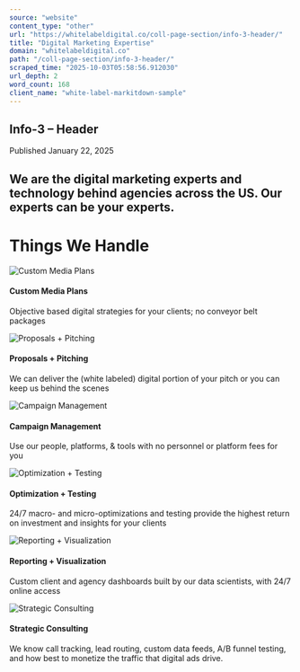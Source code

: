 ```yaml
---
source: "website"
content_type: "other"
url: "https://whitelabeldigital.co/coll-page-section/info-3-header/"
title: "Digital Marketing Expertise"
domain: "whitelabeldigital.co"
path: "/coll-page-section/info-3-header/"
scraped_time: "2025-10-03T05:58:56.912030"
url_depth: 2
word_count: 168
client_name: "white-label-markitdown-sample"
---
```


## Info-3 – Header

Published January 22, 2025

## We are the digital marketing experts and technology behind agencies across the US. Our experts can be your experts.

# Things We Handle

![Custom Media Plans](/wp-content/uploads/2021/02/custom-media-plans.png)

#### Custom Media Plans

Objective based digital strategies for your clients; no conveyor belt packages

![Proposals + Pitching](/wp-content/uploads/2021/02/prop-pitching.png)

#### Proposals + Pitching

We can deliver the (white labeled) digital portion of your pitch or you can keep us behind the scenes

![Campaign Management](/wp-content/uploads/2021/02/campaign-management.png)

#### Campaign Management

Use our people, platforms, & tools with no personnel or platform fees for you

![Optimization + Testing](/wp-content/uploads/2021/02/opt-testing.png)

#### Optimization + Testing

24/7 macro- and micro-optimizations and testing provide the highest return on investment and insights for your clients

![Reporting + Visualization](/wp-content/uploads/2021/02/reporting-visual.png)

#### Reporting + Visualization

Custom client and agency dashboards built by our data scientists, with 24/7 online access

![Strategic Consulting](/wp-content/uploads/2025/01/strategic-consulting.png)

#### Strategic Consulting

We know call tracking, lead routing, custom data feeds, A/B funnel testing, and how best to monetize the traffic that digital ads drive.